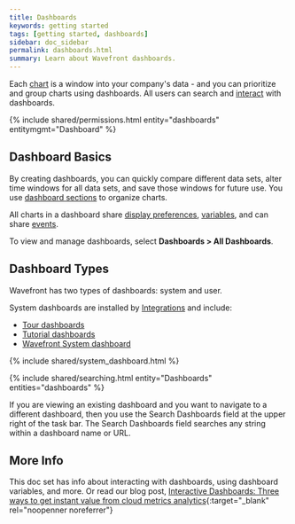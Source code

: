```yaml
---
title: Dashboards
keywords: getting started
tags: [getting started, dashboards]
sidebar: doc_sidebar
permalink: dashboards.html
summary: Learn about Wavefront dashboards.
---
```

Each [chart](charts.html) is a window into your company's data - and you can prioritize and group charts using dashboards. All users can search and [interact](dashboards_interacting.html) with dashboards.

{% include shared/permissions.html entity="dashboards" entitymgmt="Dashboard" %}

## Dashboard Basics

By creating dashboards, you can quickly compare different data sets, alter time windows for all data sets, and save those windows for future use. You use [dashboard sections](dashboards_managing.html#sections) to  organize charts.

All charts in a dashboard share [display preferences](dashboards_managing.html#prefs), [variables](dashboards_variables.html), and can share [events](charts_events_displaying.html#controlling-events-overlays).

To view and manage dashboards, select **Dashboards > All Dashboards**.

## Dashboard Types

Wavefront has two types of dashboards: system and user.

System dashboards are installed by [Integrations](integrations.html) and include:

- [Tour dashboards](dashboards_getting_started.html#tour-dashboards)
- [Tutorial dashboards](dashboards_getting_started.html#tutorial-dashboards)
- [Wavefront System dashboard](wavefront_monitoring.html)

{% include shared/system_dashboard.html %}

{% include shared/searching.html entity="Dashboards" entities="dashboards" %}

If you are viewing an existing dashboard and you want to navigate to a different dashboard, then you use the Search Dashboards field at the upper right of the task bar. The Search Dashboards field searches any string within a dashboard name or URL.

## More Info

This doc set has info about interacting with dashboards, using dashboard variables, and more. Or read our blog post, [Interactive Dashboards: Three ways to get instant value from cloud metrics analytics](https://www.wavefront.com/interactive-dashboards-three-ways-get-instant-value/){:target="_blank" rel="noopenner noreferrer"}
